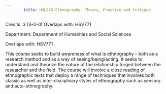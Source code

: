```yaml
---
        title: HUL876 Ethnography- Theory, Practice and Critique
---
```

Credits: 3 (3-0-0) Overlaps with: HSV771

Department: Department of Humanities and Social Sciences

Overlaps with: HSV771

This course seeks to build awareness of what is ethnography – both as a research method and as a way of seeing/being/acting. It seeks to understand and theorize the nature of the relationship forged between the researcher and the field. The course will involve a close reading of ethnographic texts that deploy a range of techniques that involves both classic as well as inter-disciplinary styles of ethnography such as sensory and auto-ethnography.
